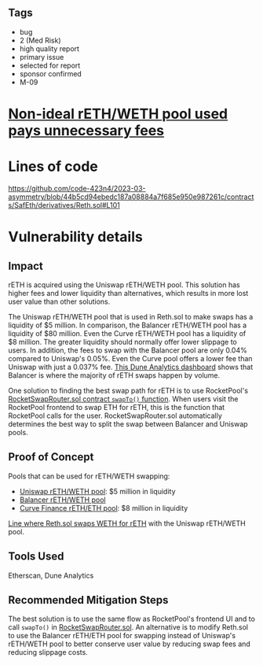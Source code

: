 ## Tags

- bug
- 2 (Med Risk)
- high quality report
- primary issue
- selected for report
- sponsor confirmed
- M-09

# [Non-ideal rETH/WETH pool used pays unnecessary fees](https://github.com/code-423n4/2023-03-asymmetry-findings/issues/673) 

# Lines of code

https://github.com/code-423n4/2023-03-asymmetry/blob/44b5cd94ebedc187a08884a7f685e950e987261c/contracts/SafEth/derivatives/Reth.sol#L101


# Vulnerability details

## Impact

rETH is acquired using the Uniswap rETH/WETH pool. This solution has higher fees and lower liquidity than alternatives, which results in more lost user value than other solutions.

The Uniswap rETH/WETH pool that is used in Reth.sol to make swaps has a liquidity of $5 million. In comparison, the Balancer rETH/WETH pool has a liquidity of $80 million. Even the Curve rETH/WETH pool has a liquidity of $8 million. The greater liquidity should normally offer lower slippage to users. In addition, the fees to swap with the Balancer pool are only 0.04% compared to Uniswap's 0.05%. Even the Curve pool offers a lower fee than Uniswap with just a 0.037% fee. [This Dune Analytics dashboard](https://dune.com/drworm/rocketpool) shows that Balancer is where the majority of rETH swaps happen by volume.

One solution to finding the best swap path for rETH is to use RocketPool's [RocketSwapRouter.sol contract `swapTo()` function](https://etherscan.io/address/0x16d5a408e807db8ef7c578279beeee6b228f1c1c#code#F19#L64). When users visit the RocketPool frontend to swap ETH for rETH, this is the function that RocketPool calls for the user. RocketSwapRouter.sol automatically determines the best way to split the swap between Balancer and Uniswap pools.

## Proof of Concept

Pools that can be used for rETH/WETH swapping:
- [Uniswap rETH/WETH pool](https://etherscan.io/address/0xa4e0faA58465A2D369aa21B3e42d43374c6F9613): $5 million in liquidity
- [Balancer rETH/WETH pool](https://app.balancer.fi/#/ethereum/pool/0x1e19cf2d73a72ef1332c882f20534b6519be0276000200000000000000000112)
- [Curve Finance rETH/ETH pool](https://curve.fi/#/ethereum/pools/factory-crypto-210/deposit): $8 million in liquidity

[Line where Reth.sol swaps WETH for rETH](https://github.com/code-423n4/2023-03-asymmetry/blob/44b5cd94ebedc187a08884a7f685e950e987261c/contracts/SafEth/derivatives/Reth.sol#L101) with the Uniswap rETH/WETH pool.

## Tools Used

Etherscan, Dune Analytics

## Recommended Mitigation Steps

The best solution is to use the same flow as RocketPool's frontend UI and to call `swapTo()` in [RocketSwapRouter.sol](https://etherscan.io/address/0x16d5a408e807db8ef7c578279beeee6b228f1c1c#code#F19#L64). An alternative is to modify Reth.sol to use the Balancer rETH/ETH pool for swapping instead of Uniswap's rETH/WETH pool to better conserve user value by reducing swap fees and reducing slippage costs.